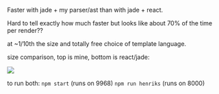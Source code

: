 Faster with jade + my parser/ast than with jade + react.

Hard to tell exactly how much faster but looks like about 70% of the time per render??

at ~1/10th the size and totally free choice of template language.

size comparison, top is mine, bottom is react/jade:

![](https://cldup.com/VVcjkWBvUA-2000x2000.png)

to run both:
`npm start` (runs on 9968)
`npm run henriks` (runs on 8000)
